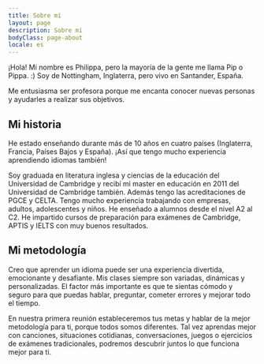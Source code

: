 ```yaml
---
title: Sobre mí
layout: page
description: Sobre mí
bodyClass: page-about
locale: es
---
```


¡Hola! Mi nombre es Philippa, pero la mayoría de la gente me llama Pip o Pippa. :) Soy de Nottingham, Inglaterra, pero vivo en Santander, España. 

Me entusiasma ser profesora porque me encanta conocer nuevas personas y ayudarles a realizar sus objetivos.  

## Mi historia

He estado enseñando durante más de 10 años en cuatro países (Inglaterra, Francia, Países Bajos y España). ¡Así que tengo mucho experiencia aprendiendo idiomas también!

Soy graduada en literatura inglesa y ciencias de la educación del Universidad de Cambridge y recibí mi master en educación en 2011 del Universidad de Cambridge también. Además tengo las acreditaciones de PGCE y CELTA.
Tengo mucho experiencia trabajando con empresas, adultos, adolescentes y niños. He enseñado a alumnos desde el nivel A2 al C2. He impartido cursos de preparación para exámenes de Cambridge, APTIS y IELTS con muy buenos resultados.

## Mi metodología

Creo que aprender un idioma puede ser una experiencia divertida, emocionante y desafiante.  Mis clases siempre son variadas, dinámicas y personalizadas.  El factor más importante es que te sientas cómodo y seguro para que puedas hablar, preguntar, cometer errores y mejorar todo el tiempo.

En nuestra primera reunión estableceremos tus metas y hablar de la mejor metodología para ti, porque todos somos diferentes. Tal vez aprendas mejor con canciones, situaciones cotidianas, conversaciones, juegos o ejercicios de exámenes tradicionales, podremos descubrir juntos lo que funciona mejor para ti.
